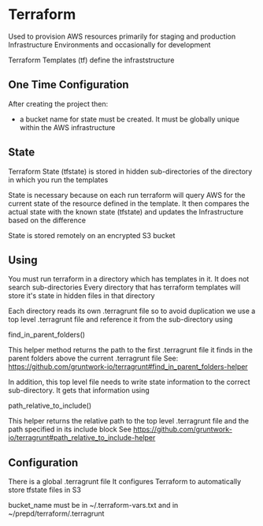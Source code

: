 # Terraform


Used to provision AWS resources primarily for staging and production Infrastructure Environments and occasionally for development

Terraform Templates (tf) define the infraststructure


## One Time Configuration

After creating the project then:

- a bucket name for state must be created. It must be globally unique within the AWS infrastructure


## State

Terraform State (tfstate) is stored in hidden sub-directories of the directory in which you run the templates

State is necessary because on each run terraform will query AWS for the current state of the resource defined in the template.
It then compares the actual state with the known state (tfstate) and updates the Infrastructure based on the difference

State is stored remotely on an encrypted S3 bucket

## Using

You must run terraform in a directory which has templates in it. It does not search sub-directories
Every directory that has terraform templates will store it's state in hidden files in that directory

Each directory reads its own .terragrunt file so to avoid duplication we use a top level .terragrunt file and reference it from the sub-directory using

  find_in_parent_folders()

This helper method returns the path to the first .terragrunt file it finds in the parent folders above the current .terragrunt file
See: https://github.com/gruntwork-io/terragrunt#find_in_parent_folders-helper

In addition, this top level file needs to write state information to the correct sub-directory. It gets that information using

  path_relative_to_include()

This helper returns the relative path to the top level .terragrunt file and the path specified in its include block
See https://github.com/gruntwork-io/terragrunt#path_relative_to_include-helper


## Configuration
There is a global .terragrunt file
It configures Terraform to automatically store tfstate files in S3

bucket_name must be in ~/.terraform-vars.txt and in ~/prepd/terraform/.terragrunt
